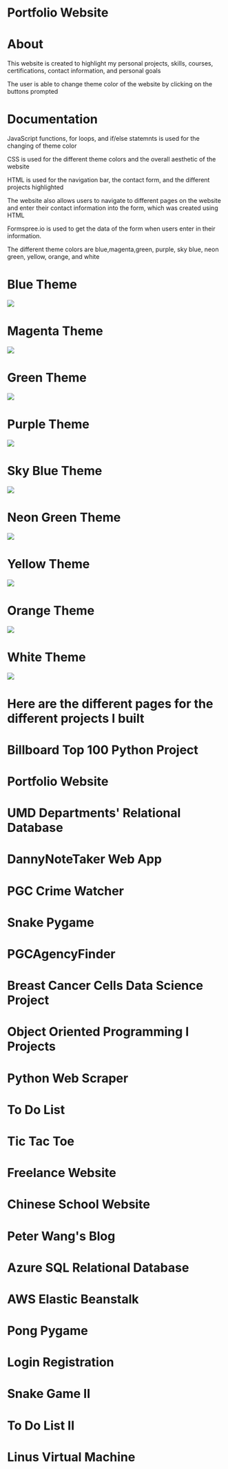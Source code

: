 # Portfolio Website

# About
This website is created to highlight my personal projects, skills, courses, certifications, contact information, and personal goals

The user is able to change theme color of the website by clicking on the buttons prompted

# Documentation

JavaScript functions, for loops, and if/else statemnts is used for the changing of theme color

CSS is used for the different theme colors and the overall aesthetic of the website

HTML is used for the navigation bar, the contact form, and the different projects highlighted

The website also allows users to navigate to different pages on the website and enter their contact information into the form, which was created using HTML

Formspree.io is used to get the data of the form when users enter in their information.

The different theme colors are blue,magenta,green, purple, sky blue, neon green, yellow, orange, and white

# Blue Theme
![](images/Portfolio%20Website/blueTheme.jpg)
# Magenta Theme
![](images/Portfolio%20Website/magentaTheme.jpg)
# Green Theme
![](images/Portfolio%20Website/greenTheme.jpg)
# Purple Theme
![](images/Portfolio%20Website/purpleTheme.jpg)
# Sky Blue Theme
![](images/Portfolio%20Website/skyblueTheme.jpg)
# Neon Green Theme
![](images/Portfolio%20Website/neonGreenTheme.jpg)
# Yellow Theme 
![](images/Portfolio%20Website/yellowTheme.jpg)
# Orange Theme
![](images/Portfolio%20Website/orangeTheme.jpg)
# White Theme
![](images/Portfolio%20Website/whiteTheme.jpg)

# Here are the different pages for the different projects I built

# Billboard Top 100 Python Project

# Portfolio Website 

# UMD Departments' Relational Database

# DannyNoteTaker Web App

# PGC Crime Watcher

# Snake Pygame

# PGCAgencyFinder

# Breast Cancer Cells Data Science Project

# Object Oriented Programming I Projects

# Python Web Scraper

# To Do List

# Tic Tac Toe

# Freelance Website

# Chinese School Website

# Peter Wang's Blog

# Azure SQL Relational Database

# AWS Elastic Beanstalk 

# Pong Pygame

# Login Registration 

# Snake Game II

# To Do List II

# Linus Virtual Machine 




